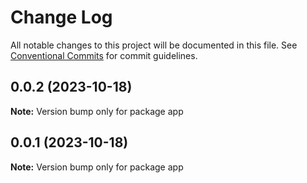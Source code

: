 # Change Log

All notable changes to this project will be documented in this file.
See [Conventional Commits](https://conventionalcommits.org) for commit guidelines.

## 0.0.2 (2023-10-18)

**Note:** Version bump only for package app





## 0.0.1 (2023-10-18)

**Note:** Version bump only for package app
